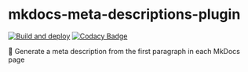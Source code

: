 # mkdocs-meta-descriptions-plugin

[![Build and deploy](https://github.com/prcr/mkdocs-meta-descriptions-plugin/actions/workflows/build-deploy.yml/badge.svg)](https://github.com/prcr/mkdocs-meta-descriptions-plugin/actions/workflows/build-deploy.yml)
[![Codacy Badge](https://app.codacy.com/project/badge/Grade/08bc759a053f475091318f53ea67bd05)](https://www.codacy.com/gh/prcr/mkdocs-meta-descriptions-plugin/dashboard?utm_source=github.com&amp;utm_medium=referral&amp;utm_content=prcr/mkdocs-meta-descriptions-plugin&amp;utm_campaign=Badge_Grade)

📑 Generate a meta description from the first paragraph in each MkDocs page
